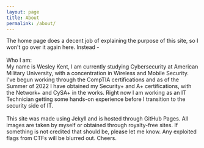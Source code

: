 ```yaml
---
layout: page
title: About
permalink: /about/
---
```


The home page does a decent job of explaining the purpose of this site, so I won't go over it again here. Instead - 
<br><br>
Who I am:<br>
My name is Wesley Kent, I am currently studying Cybersecurity at American Military University, with a concentration in Wireless and Mobile Security. I've begun working through the CompTIA certifications and as of the Summer of 2022 I have obtained my Security+ and A+ certifications, with the Network+ and CySA+ in the works. Right now I am working as an IT Technician getting some hands-on experience before I transition to the security side of IT.
<br><br>
This site was made using Jekyll and is hosted through GitHub Pages. All images are taken by myself or obtained through royalty-free sites. If something is not credited that should be, please let me know. Any exploited flags from CTFs will be blurred out. Cheers.
